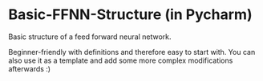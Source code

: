 # Basic-FFNN-Structure (in Pycharm)
Basic structure of a feed forward neural network. 

Beginner-friendly with definitions and therefore easy to start with. 
You can also use it as a template and add some more complex modifications afterwards :)
